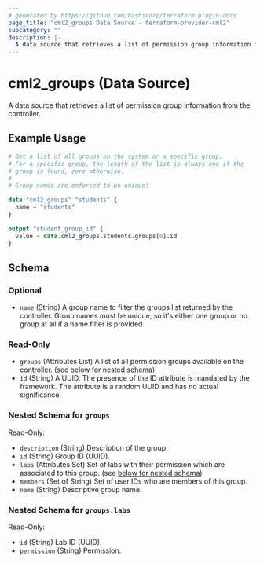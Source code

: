 ```yaml
---
# generated by https://github.com/hashicorp/terraform-plugin-docs
page_title: "cml2_groups Data Source - terraform-provider-cml2"
subcategory: ""
description: |-
  A data source that retrieves a list of permission group information from the controller.
---
```


# cml2_groups (Data Source)

A data source that retrieves a list of permission group information from the controller.

## Example Usage

```terraform
# Get a list of all groups on the system or a specific group.
# For a specific group, the length of the list is always one if the
# group is found, zero otherwise.
#
# Group names are enforced to be unique!

data "cml2_groups" "students" {
  name = "students"
}

output "student_group_id" {
  value = data.cml2_groups.students.groups[0].id
}
```

<!-- schema generated by tfplugindocs -->
## Schema

### Optional

- `name` (String) A group name to filter the groups list returned by the controller. Group names must be unique, so it's either one group or no group at all if a name filter is provided.

### Read-Only

- `groups` (Attributes List) A list of all permission groups available on the controller. (see [below for nested schema](#nestedatt--groups))
- `id` (String) A UUID. The presence of the ID attribute is mandated by the framework. The attribute is a random UUID and has no actual significance.

<a id="nestedatt--groups"></a>
### Nested Schema for `groups`

Read-Only:

- `description` (String) Description of the group.
- `id` (String) Group ID (UUID).
- `labs` (Attributes Set) Set of labs with their permission which are associated to this group. (see [below for nested schema](#nestedatt--groups--labs))
- `members` (Set of String) Set of user IDs who are members of this group.
- `name` (String) Descriptive group name.

<a id="nestedatt--groups--labs"></a>
### Nested Schema for `groups.labs`

Read-Only:

- `id` (String) Lab ID (UUID).
- `permission` (String) Permission.
